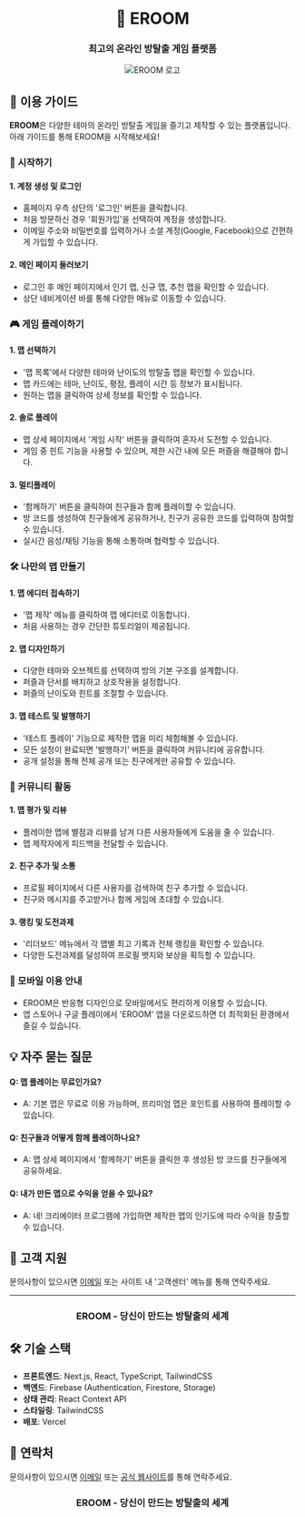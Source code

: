<div align="center">

# 🚪 EROOM

### 최고의 온라인 방탈출 게임 플랫폼

![EROOM 로고](https://via.placeholder.com/300x150?text=EROOM)

</div>

## 📌 이용 가이드

**EROOM**은 다양한 테마의 온라인 방탈출 게임을 즐기고 제작할 수 있는 플랫폼입니다. 아래 가이드를 통해 EROOM을 시작해보세요!

### 🔑 시작하기

#### 1. 계정 생성 및 로그인

- 홈페이지 우측 상단의 '로그인' 버튼을 클릭합니다.
- 처음 방문하신 경우 '회원가입'을 선택하여 계정을 생성합니다.
- 이메일 주소와 비밀번호를 입력하거나 소셜 계정(Google, Facebook)으로 간편하게 가입할 수 있습니다.

#### 2. 메인 페이지 둘러보기

- 로그인 후 메인 페이지에서 인기 맵, 신규 맵, 추천 맵을 확인할 수 있습니다.
- 상단 네비게이션 바를 통해 다양한 메뉴로 이동할 수 있습니다.

### 🎮 게임 플레이하기

#### 1. 맵 선택하기

- '맵 목록'에서 다양한 테마와 난이도의 방탈출 맵을 확인할 수 있습니다.
- 맵 카드에는 테마, 난이도, 평점, 플레이 시간 등 정보가 표시됩니다.
- 원하는 맵을 클릭하여 상세 정보를 확인할 수 있습니다.

#### 2. 솔로 플레이

- 맵 상세 페이지에서 '게임 시작' 버튼을 클릭하여 혼자서 도전할 수 있습니다.
- 게임 중 힌트 기능을 사용할 수 있으며, 제한 시간 내에 모든 퍼즐을 해결해야 합니다.

#### 3. 멀티플레이

- '함께하기' 버튼을 클릭하여 친구들과 함께 플레이할 수 있습니다.
- 방 코드를 생성하여 친구들에게 공유하거나, 친구가 공유한 코드를 입력하여 참여할 수 있습니다.
- 실시간 음성/채팅 기능을 통해 소통하며 협력할 수 있습니다.

### 🛠️ 나만의 맵 만들기

#### 1. 맵 에디터 접속하기

- '맵 제작' 메뉴를 클릭하여 맵 에디터로 이동합니다.
- 처음 사용하는 경우 간단한 튜토리얼이 제공됩니다.

#### 2. 맵 디자인하기

- 다양한 테마와 오브젝트를 선택하여 방의 기본 구조를 설계합니다.
- 퍼즐과 단서를 배치하고 상호작용을 설정합니다.
- 퍼즐의 난이도와 힌트를 조절할 수 있습니다.

#### 3. 맵 테스트 및 발행하기

- '테스트 플레이' 기능으로 제작한 맵을 미리 체험해볼 수 있습니다.
- 모든 설정이 완료되면 '발행하기' 버튼을 클릭하여 커뮤니티에 공유합니다.
- 공개 설정을 통해 전체 공개 또는 친구에게만 공유할 수 있습니다.

### 👥 커뮤니티 활동

#### 1. 맵 평가 및 리뷰

- 플레이한 맵에 별점과 리뷰를 남겨 다른 사용자들에게 도움을 줄 수 있습니다.
- 맵 제작자에게 피드백을 전달할 수 있습니다.

#### 2. 친구 추가 및 소통

- 프로필 페이지에서 다른 사용자를 검색하여 친구 추가할 수 있습니다.
- 친구와 메시지를 주고받거나 함께 게임에 초대할 수 있습니다.

#### 3. 랭킹 및 도전과제

- '리더보드' 메뉴에서 각 맵별 최고 기록과 전체 랭킹을 확인할 수 있습니다.
- 다양한 도전과제를 달성하여 프로필 뱃지와 보상을 획득할 수 있습니다.

### 📱 모바일 이용 안내

- EROOM은 반응형 디자인으로 모바일에서도 편리하게 이용할 수 있습니다.
- 앱 스토어나 구글 플레이에서 'EROOM' 앱을 다운로드하면 더 최적화된 환경에서 즐길 수 있습니다.

## 💡 자주 묻는 질문

#### Q: 맵 플레이는 무료인가요?

- A: 기본 맵은 무료로 이용 가능하며, 프리미엄 맵은 포인트를 사용하여 플레이할 수 있습니다.

#### Q: 친구들과 어떻게 함께 플레이하나요?

- A: 맵 상세 페이지에서 '함께하기' 버튼을 클릭한 후 생성된 방 코드를 친구들에게 공유하세요.

#### Q: 내가 만든 맵으로 수익을 얻을 수 있나요?

- A: 네! 크리에이터 프로그램에 가입하면 제작한 맵의 인기도에 따라 수익을 창출할 수 있습니다.

## 📧 고객 지원

문의사항이 있으시면 [이메일](mailto:contact@eroom-game.com) 또는 사이트 내 '고객센터' 메뉴를 통해 연락주세요.

---

<div align="center">

### EROOM - 당신이 만드는 방탈출의 세계

</div>

## 🛠️ 기술 스택

- **프론트엔드**: Next.js, React, TypeScript, TailwindCSS
- **백엔드**: Firebase (Authentication, Firestore, Storage)
- **상태 관리**: React Context API
- **스타일링**: TailwindCSS
- **배포**: Vercel

## 📧 연락처

문의사항이 있으시면 [이메일](mailto:pickpictest@gmail.com) 또는 [공식 웹사이트](https://e-room.kro.kr)를 통해 연락주세요.

<div align="center">

### EROOM - 당신이 만드는 방탈출의 세계

</div>
